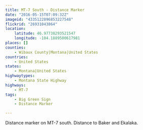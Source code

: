 ```yaml
---
title: MT-7 South - Distance Marker
date: "2016-05-15T07:09:32Z"
imageid: "4335122896853227548"
flickrid: "26931043864"
location:
    latitude: 46.97738293521547
    longitude: -104.1889500617981
places: []
counties:
    - Wibaux County|Montana|United States
countries:
    - United States
states:
    - Montana|United States
highwaytypes:
    - Montana State Highway
highways:
    - MT-7
tags:
    - Big Green Sign
    - Distance Marker

---
```

Distance marker on MT-7 south.  Distance to Baker and Ekalaka.